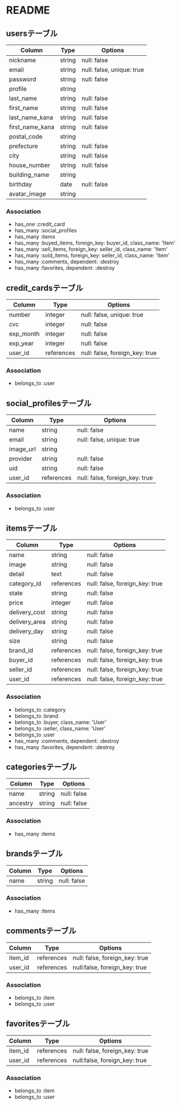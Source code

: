 # README

## usersテーブル

|Column|Type|Options|
|------|----|-------|
|nickname|string|null: false|
|email|string|null: false, unique: true|
|password|string|null: false|
|profile|string||
|last_name|string|null: false|
|first_name|string|null: false|
|last_name_kana|string|null: false|
|first_name_kana|string|null: false|
|postal_code|string||
|prefecture|string|null: false|
|city|string|null: false|
|house_number|string|null: false|
|building_name|string||
|birthday|date|null: false|
|avatar_image|string||

### Association
- has_one :credit_card
- has_many :social_profiles
- has_many :items
- has_many :buyed_items, foreign_key: buyer_id, class_name: 'Item'
- has_many :sell_items, foreign_key: seller_id, class_name: 'Item'
- has_many :sold_items, foreign_key: seller_id, class_name: 'Item'
- has_many :comments, dependent: :destroy
- has_many :favorites, dependent: :destroy

## credit_cardsテーブル

|Column|Type|Options|
|------|----|-------|
|number|integer|null: false, unique: true|
|cvc|integer|null: false|
|exp_month|integer|null: false|
|exp_year|integer|null: false|
|user_id|references|null: false, foreign_key: true|

### Association
- belongs_to :user

## social_profilesテーブル

|Column|Type|Options|
|------|----|-------|
|name|string|null: false|
|email|string|null: false, unique: true|
|image_url|string||
|provider|string|null: false|
|uid|string|null: false|
|user_id|references|null: false, foreign_key: true|

### Association
- belongs_to :user

## itemsテーブル

|Column|Type|Options|
|------|----|-------|
|name|string|null: false|
|image|string|null: false|
|detail|text|null: false|
|category_id|references|null: false, foreign_key: true|
|state|string|null: false|
|price|integer|null: false|
|delivery_cost|string|null: false|
|delivery_area|string|null: false|
|delivery_day|string|null: false|
|size|string|null: false|
|brand_id|references|null: false, foreign_key: true|
|buyer_id|references|null: false, foreign_key: true|
|seller_id|references|null: false, foreign_key: true|
|user_id|references|null: false, foreign_key: true|

### Association
- belongs_to :category
- belongs_to :brand
- belongs_to :buyer, class_name: 'User'
- belongs_to :seller, class_name: 'User'
- belongs_to :user
- has_many :comments, dependent: :destroy
- has_many :favorites, dependent: :destroy

## categoriesテーブル

|Column|Type|Options|
|------|----|-------|
|name|string|null: false|
|ancestry|string|null: false|

### Association
- has_many :items

## brandsテーブル

|Column|Type|Options|
|------|----|-------|
|name|string|null: false|

### Association
- has_many :items

## commentsテーブル

|Column|Type|Options|
|------|----|-------|
|item_id|references|null: false, foreign_key: true|
|user_id|references|null:false, foreign_key: true|

### Association
- belongs_to :item
- belongs_to :user

## favoritesテーブル

|Column|Type|Options|
|------|----|-------|
|item_id|references|null: false, foreign_key: true|
|user_id|references|null:false, foreign_key: true|

### Association
- belongs_to :item
- belongs_to :user
